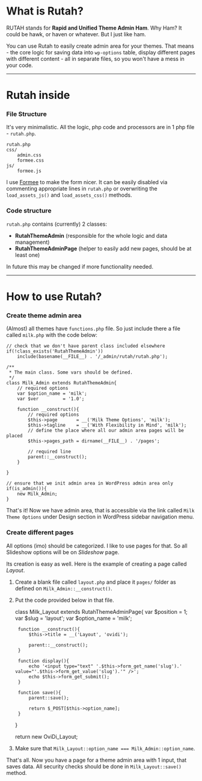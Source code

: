 # What is Rutah?

RUTAH stands for **Rapid and Unified Theme Admin Ham**. Why Ham? It could be hawk, or haven or whatever. But I just like ham.

You can use Rutah to easily create admin area for your themes. That means - the core logic for saving data into `wp-options` table, display different pages with different content - all in separate files, so you won't have a mess in your code.

----------

# Rutah inside

### File Structure

It's very minimalistic. All the logic, php code and processors are in 1 php file - `rutah.php`.

    rutah.php
    css/
        admin.css
        formee.css
    js/
        formee.js

I use [Formee](http://www.formee.org/ "Framework to help you develop and customize web based forms") to make the form nicer. It can be easily disabled via commenting appropriate lines in `rutah.php` or overwriting the `load_assets_js()` and `load_assets_css()` methods.

### Code structure

`rutah.php` contains (currently) 2 classes:

* **RutahThemeAdmin** (responsible for the whole logic and data management)
* **RutahThemeAdminPage** (helper to easily add new pages, should be at least one)

In future this may be changed if more functionality needed.

----------

# How to use Rutah?

### Create theme admin area

(Almost) all  themes have `functions.php` file. So just include there a file called `milk.php` with the code below:

    // check that we don't have parent class included elsewhere
    if(!class_exists('RutahThemeAdmin'))
        include(basename(__FILE__) . '/_admin/rutah/rutah.php');

    /**
     * The main class. Some vars should be defined.
     */
    class Milk_Admin extends RutahThemeAdmin{
        // required options
        var $option_name = 'milk';
        var $ver         = '1.0';
    
        function __construct(){
            // required options
            $this->page       = __('Milk Theme Options', 'milk');
            $this->tagline    = __('With Flexibility in Mind', 'milk');
            // define the place where all our admin area pages will be placed
            $this->pages_path = dirname(__FILE__) . '/pages';
        
            // required line
            parent::__construct();
        }
    
    }
    
    // ensure that we init admin area in WordPress admin area only
    if(is_admin()){
        new Milk_Admin;
    }

That's it! Now we have admin area, that is accessible via the link called `Milk Theme Options` under Design section in WordPress sidebar navigation menu.

### Create different pages

All options (imo) should be categorized. I like to use pages for that. So all Slideshow options will be on *Slideshow* page.

Its creation is easy as well. Here is the example of creating a page called *Layout*.

1. Create a blank file called `layout.php` and place it `pages/` folder as defined on  `Milk_Admin::__construct()`.
2. Put the code provided below in that file.

    class Milk_Layout extends RutahThemeAdminPage{
        var $position    = 1;
        var $slug        = 'layout';
        var $option_name = 'milk';
    
        function __construct(){
            $this->title = __('Layout', 'ovidi');
    
            parent::__construct();
        }
    
        function display(){
            echo '<input type="text" '.$this->form_get_name('slug').' value="'.$this->form_get_value('slug').'" />';
            echo $this->form_get_submit();
        }
    
        function save(){
            parent::save();
    
            return $_POST[$this->option_name];
        }
    }

    return new OviDi_Layout;

3. Make sure that `Milk_Layout::option_name === Milk_Admin::option_name`.

That's all. Now you have a page for a theme admin area with 1 input, that saves data.
All security checks should be done in `Milk_Layout::save()` method.














